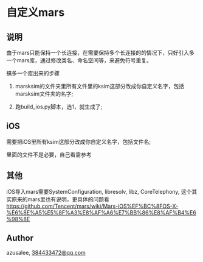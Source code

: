 # 自定义mars

## 说明

由于mars只能保持一个长连接，在需要保持多个长连接的的情况下，只好引入多一个mars库，通过修改类名、命名空间等，来避免符号重复。

搞多一个库出来的步骤

1. marsksim的文件夹里所有文件里的ksim这部分改成你自定义名字，包括marsksim文件夹的名字;

2. 跑build_ios.py脚本，选1，就生成了;

## iOS

需要把iOS里所有ksim这部分改成你自定义名字，包括文件名;

里面的文件不是必要，自己看需参考

## 其他

iOS导入mars需要SystemConfiguration, libresolv, libz, CoreTelephony, 这个其实原来的mars里也有说明，更具体的问题看 <https://github.com/Tencent/mars/wiki/Mars-iOS%EF%BC%8FOS-X-%E6%8E%A5%E5%8F%A3%E8%AF%A6%E7%BB%86%E8%AF%B4%E6%98%8E>

## Author

azusalee, 384433472@qq.com

